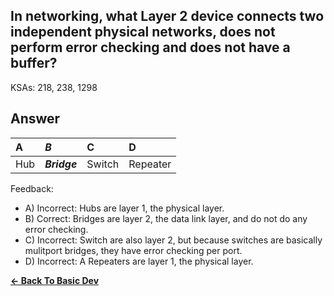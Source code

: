## In networking, what Layer 2 device connects two independent physical networks, does not perform error checking and does not have a buffer?

KSAs: 218, 238, 1298

## Answer
| A | ***B*** | C | D |
| :--- | :--- | :--- | :--- |
| Hub | ***Bridge*** | Switch | Repeater |


Feedback:

- A) Incorrect: Hubs are layer 1, the physical layer.
- B) Correct: Bridges are layer 2, the data link layer, and do not do any error checking.
- C) Incorrect: Switch are also layer 2, but because switches are basically mulitport bridges, they have error checking per port.
- D) Incorrect: A Repeaters are layer 1, the physical layer.

[**<- Back To Basic Dev**](../../../Basic_Dev.md)

